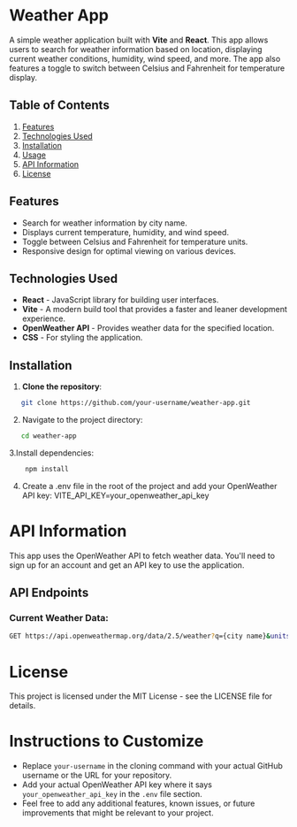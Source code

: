 # Weather App

A simple weather application built with **Vite** and **React**. This app allows users to search for weather information based on location, displaying current weather conditions, humidity, wind speed, and more. The app also features a toggle to switch between Celsius and Fahrenheit for temperature display.

## Table of Contents

1. [Features](#features)
2. [Technologies Used](#technologies-used)
3. [Installation](#installation)
4. [Usage](#usage)
5. [API Information](#api-information)
6. [License](#license)

## Features

- Search for weather information by city name.
- Displays current temperature, humidity, and wind speed.
- Toggle between Celsius and Fahrenheit for temperature units.
- Responsive design for optimal viewing on various devices.

## Technologies Used

- **React** - JavaScript library for building user interfaces.
- **Vite** - A modern build tool that provides a faster and leaner development experience.
- **OpenWeather API** - Provides weather data for the specified location.
- **CSS** - For styling the application.

## Installation

1. **Clone the repository**:

```bash
   git clone https://github.com/your-username/weather-app.git
```

2. Navigate to the project directory:

```bash
   cd weather-app
```

3.Install dependencies:

```bash
    npm install
```

4. Create a .env file in the root of the project and add your OpenWeather API key:
   VITE_API_KEY=your_openweather_api_key

# API Information

This app uses the OpenWeather API to fetch weather data. You'll need to sign up for an account and get an API key to use the application.

## API Endpoints

### Current Weather Data:

```bash
GET https://api.openweathermap.org/data/2.5/weather?q={city name}&units={metric/imperial}&appid={API key}
```

# License

This project is licensed under the MIT License - see the LICENSE file for details.

# Instructions to Customize

- Replace `your-username` in the cloning command with your actual GitHub username or the URL for your repository.
- Add your actual OpenWeather API key where it says `your_openweather_api_key` in the `.env` file section.
- Feel free to add any additional features, known issues, or future improvements that might be relevant to your project.

```

```
